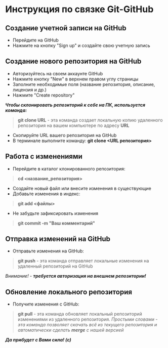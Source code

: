 # Инструкция по связке Git-GitHub

## Создание учетной записи на GitHub
* Перейдите на GitHub
* Нажмите на кнопку "Sign up" и создайте свою учетную запись

## Создание нового репозитория на GitHub
* Авторизуйтесь на своем аккаунте GitHub
* Нажмите кнопку "New" в верхнем правом углу страницы
* Заполните необходимые поля (название репозитория, описание, лицензия и др.)
* Нажмите "Create repository"

 ***Чтобы склонировать репозиторий к себе на ПК, используется команда:***

> **git clone URL** -  эта команда создает локальную копию удаленного репозитория на вашем компьютере по адресу **URL**

* Скопируйте URL вашего репозитория на GitHub
* В терминале выполните команду: **git clone <URL репозитория>**

## Работа с изменениями
* Перейдите в каталог клонированного репозитория:
> **cd <название_репозитория>**

* Создайте новый файл или внесите изменения в существующие
* Добавьте изменения в индекс:
> **git add <файлы>**

* Не забудьте зафиксировать изменения
> **git commit -m "Ваш комментарий"**

## Отправка изменений на GitHub
* Отправьте изменения на GitHub:
> **git push**  - эта команда отправляет локальные изменения на удаленный репозиторий на GitHub

*Внимание! - ***требуется авторизация на внешнем репозитории!****

## Обновление локального репозитория
* Получите изменения с GitHub:

> **git pull** - эта команда обновляет локальный репозиторий изменениями из удаленного репозитория.
*Простыми словами - эта команда позволяет скачать всё из текущего репозитория и автоматически сделать **merge** с нашей версией*

***Да прибудет с Вами сила! (с)***